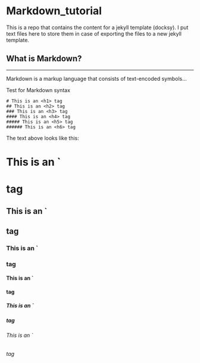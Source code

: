 # Markdown_tutorial
This is a repo that contains the content for a jekyll template (docksy). I put text files here to store them in case of exporting the files to a new jekyll template. 

## What is Markdown?
---

Markdown is a markup language that consists of text-encoded symbols...

Test for Markdown syntax

```
# This is an <h1> tag
## This is an <h2> tag
### This is an <h3> tag
#### This is an <h4> tag
##### This is an <h5> tag
###### This is an <h6> tag
```
The text above looks like this:
# This is an `<h1> tag
## This is an `<h2> tag
### This is an `<h3> tag
#### This is an `<h4> tag
##### This is an `<h5> tag
###### This is an `<h6> tag
